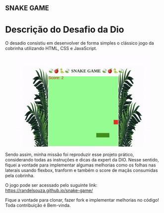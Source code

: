 ## SNAKE GAME

# Descrição do Desafio da Dio

O desadio consistiu em desenvolver de forma simples o clássico jogo da cobrinha utilizando HTML, CSS e JavaScript. 

<p align="center">
    <img src="./img/snake-game.gif"  alt="Snake the Game"/>
</p>

Sendo assim, minha missão foi reproduzir esse projeto prático, considerando todas as instruções e dicas da expert da DIO. Nesse sentido, fiquei a vontade para implementar algumas melhorias como os folhas nas laterais usando flexbox, tranform e também o score de maçãs consumidas pela cobrinha.

O jogo pode ser acessado pelo suguinte link: https://randelsouza.github.io/snake-game/

Fique a vontade para clonar, fazer fork e implementar melhorias no código! Toda contribuição é Bem-vinda.